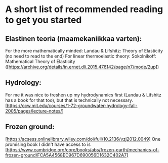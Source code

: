 # A short list of recommended reading to get you started

## Elastinen teoria (maamekaniikkaa varten):
For the more mathematically minded: Landau & Lifshitz: Theory of Elasticity (no need to read to the end)
For linear thermoelastic theory: Sokolnikoff: Mathematical Theory of Elasticity ([https://archive.org/details/in.ernet.dli.2015.476142/page/n7/mode/2up])

## Hydrology:
For me it was nice to freshen up my hydrodynamics first (Landau & Lifshitz has a book for that too), but that is technically not necessary. 
[https://ocw.mit.edu/courses/1-72-groundwater-hydrology-fall-2005/pages/lecture-notes/]

## Frozen ground:
[https://acsess.onlinelibrary.wiley.com/doi/full/10.2136/vzj2012.0049]
One promising book I didn't have access to is [https://www.cambridge.org/core/books/abs/frozen-earth/mechanics-of-frozen-ground/FCA5A4568ED967D690056D1632C402A7]
